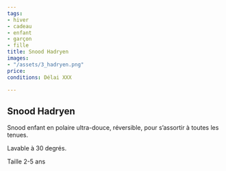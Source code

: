 ```yaml
---
tags:
- hiver
- cadeau
- enfant
- garçon
- fille
title: Snood Hadryen
images:
- "/assets/3_hadryen.png"
price: 
conditions: Délai XXX

---
```

## Snood Hadryen

Snood enfant en polaire ultra-douce, réversible, pour s’assortir à toutes les tenues.

Lavable à 30 degrés.

Taille 2-5 ans